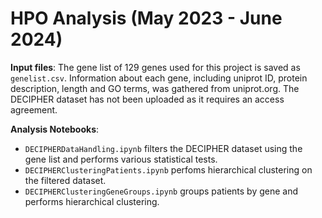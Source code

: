 # HPO Analysis (May 2023 - June 2024)
**Input files**: The gene list of 129 genes used for this project is saved as `genelist.csv`. Information about each gene, including uniprot ID, protein description, length and GO terms, was gathered from uniprot.org. The DECIPHER dataset has not been uploaded as it requires an access agreement.

**Analysis Notebooks**:
- `DECIPHERDataHandling.ipynb` filters the DECIPHER dataset using the gene list and performs various statistical tests.
- `DECIPHERClusteringPatients.ipynb` perfoms hierarchical clustering on the filtered dataset.
- `DECIPHERClusteringGeneGroups.ipynb` groups patients by gene and performs hierarchical clustering.


